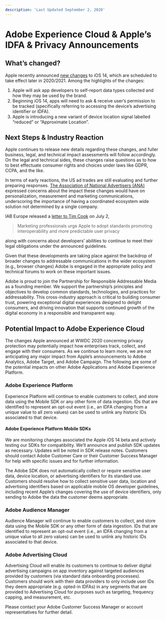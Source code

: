 ```yaml
---
description: 'Last Updated September 2, 2020'
---
```


# Adobe Experience Cloud & Apple’s IDFA & Privacy Announcements

## What’s changed?

Apple recently announced [new changes](https://developer.apple.com/app-store/user-privacy-and-data-use/) to iOS 14, which are scheduled to take effect later in 2020/2021. Among the highlights of the changes: 

1. Apple will ask app developers to self-report data types collected and how they may be used by the brand. 
2. Beginning iOS 14, apps will need to ask & receive user’s permission to be tracked \(specifically referring to accessing the device’s advertising identifier or IDFA\). 
3. Apple is introducing a new variant of device location signal labelled “reduced” or “Approximate Location”.

## Next Steps & Industry Reaction

Apple continues to release new details regarding these changes, and fuller business, legal, and technical impact assessments will follow accordingly. On the legal and technical sides, these changes raise questions as to how to best effectuate consumer rights and choices under laws like GDPR, CCPA, and the like. 

In terms of early reactions, the US ad trades are still evaluating and further preparing responses. [The Association of National Advertisers \(ANA\)](https://www.ana.net/content/show/id/60948) expressed concerns about the impact these changes would have on personalization, measurement and marketing communications, underscoring the importance of having a coordinated ecosystem wide solution not determined by a single company.  

IAB Europe released a [letter to Tim Cook](https://iabeurope.eu/all-news/marketing-professionals-urge-apple-to-adopt-standards-promoting-interoperability-and-more-predictable-user-privacy/) on July 2,

> Marketing professionals urge Apple to adopt standards promoting interoperability and more predictable user privacy

along with concerns about developers’ abilities to continue to meet their legal obligations under the announced guidelines.

Given that these developments are taking place against the backdrop of broader changes to addressable communications in the wider ecosystem \(e.g., browser changes\) Adobe is engaged in the appropriate policy and technical forums to work on these important issues.   

Adobe is proud to join the Partnership for Responsible Addressable Media as a founding member. We support the partnership’s principles and objectives to develop common standards, technologies, and practices for addressability. This cross-industry approach is critical to building consumer trust, powering exceptional digital experiences designed to delight consumers, and driving innovation that supports continued growth of the digital economy in a responsible and transparent way. 

## **Potential Impact to Adobe Experience Cloud**

The changes Apple announced at WWDC 2020 concerning privacy protection may potentially impact how enterprises track, collect, and engage with their consumers. As we continue to learn more, we are not anticipating any major impact from Apple’s announcements to Adobe Analytics, Adobe Target, and Adobe Campaign. The following are some of the potential impacts on other Adobe Applications and Adobe Experience Platform. 

### Adobe Experience Platform 

Experience Platform will continue to enable customers to collect, and store data using the Mobile SDK or any other form of data ingestion. IDs that are identified to represent an opt-out event \(i.e., an IDFA changing from a unique value to all zero values\) can be used to unlink any historic IDs associated to that device. 

#### Adobe Experience Platform Mobile SDKs

We are monitoring changes associated the Apple iOS 14 beta and actively testing our SDKs for compatibility. We’ll announce and publish SDK updates as necessary. Updates will be noted in SDK release notes. Customers should contact Adobe Customer Care or their Customer Success Manager for help with specific issues and for further information. 

The Adobe SDK does not automatically collect or require sensitive user data, device location, or advertising identifiers for its standard use. Customers should resolve how to collect sensitive user data, location and advertising identifiers based on applicable mobile OS developer guidelines, including recent Apple’s changes covering the use of device identifiers, only sending to Adobe the data the customer deems appropriate. 

### Adobe Audience Manager 

Audience Manager will continue to enable customers to collect, and store data using the Mobile SDK or any other form of data ingestion. IDs that are identified to represent an opt-out event \(i.e., an IDFA changing from a unique value to all zero values\) can be used to unlink any historic IDs associated to that device. 

### Adobe Advertising Cloud 

Advertising Cloud will enable its customers to continue to deliver digital advertising campaigns on app inventory against targeted audiences provided by customers \(via standard data onboarding processes\). Customers should work with their data providers to only include user IDs they deem appropriate \(e.g. opted-in IDFAs\) in any segments that are provided to Advertising Cloud for purposes such as targeting, frequency capping, and measurement, etc. 

Please contact your Adobe Customer Success Manager or account representatives for further detail.

